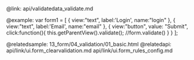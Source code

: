 @link: api/validatedata_validate.md

@example:
	var form1 = [
			{ view:"text", label:'Login', name:"login" },
			{ view:"text", label:'Email', name:"email" },
			{ view:"button", value: "Submit", click:function(){
					this.getParentView().validate(); //form.validate()
				}
			}
		];

@relatedsample:
	13_form/04_validation/01_basic.html
@relatedapi:
	api/link/ui.form_clearvalidation.md
    api/link/ui.form_rules_config.md